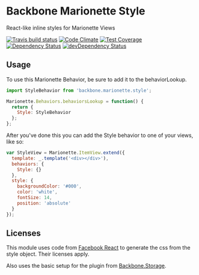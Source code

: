 # Backbone Marionette Style

React-like inline styles for Marionette Views

[![Travis build status](http://img.shields.io/travis/happylinks/backbone.marionette.style.svg?style=flat)](https://travis-ci.org/happylinks/backbone.marionette.style)
[![Code Climate](https://codeclimate.com/github/happylinks/backbone.marionette.style/badges/gpa.svg)](https://codeclimate.com/github/happylinks/backbone.marionette.style)
[![Test Coverage](https://codeclimate.com/github/happylinks/backbone.marionette.style/badges/coverage.svg)](https://codeclimate.com/github/happylinks/backbone.marionette.style)
[![Dependency Status](https://david-dm.org/happylinks/backbone.marionette.style.svg)](https://david-dm.org/happylinks/backbone.marionette.style)
[![devDependency Status](https://david-dm.org/happylinks/backbone.marionette.style/dev-status.svg)](https://david-dm.org/happylinks/backbone.marionette.style#info=devDependencies)

## Usage

To use this Marionette Behavior, be sure to add it to the behaviorLookup.
```js
import StyleBehavior from 'backbone.marionette.style';

Marionette.Behaviors.behaviorsLookup = function() {
  return {
    Style: StyleBehavior
  };
};
```

After you've done this you can add the Style behavior to one of your views, like so:
```js
var StyleView = Marionette.ItemView.extend({
  template: _.template('<div></div>'),
  behaviors: {
    Style: {}
  },
  style: {
    backgroundColor: '#000',
    color: 'white',
    fontSize: 14,
    position: 'absolute'
  }
});
```

## Licenses

This module uses code from [Facebook React](https://github.com/facebook/react) to generate the css from the style object. Their licenses apply.

Also uses the basic setup for the plugin from [Backbone.Storage](https://github.com/thejameskyle/backbone.storage).
